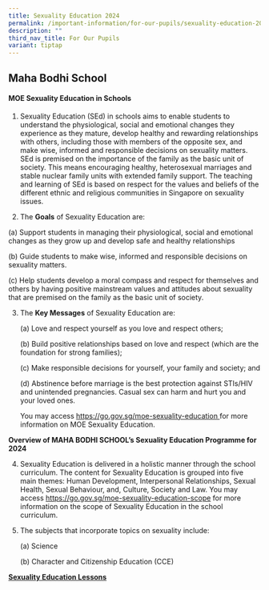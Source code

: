```yaml
---
title: Sexuality Education 2024
permalink: /important-information/for-our-pupils/sexuality-education-2022/
description: ""
third_nav_title: For Our Pupils
variant: tiptap
---
```

<h2><strong>Maha Bodhi School</strong></h2>
<h4><strong>MOE Sexuality Education in Schools</strong></h4>
<ol data-tight="true" class="tight">
<li>
<p>Sexuality Education (SEd) in schools aims to enable students to understand
the physiological, social and emotional changes they experience as they
mature, develop healthy and rewarding relationships with others, including
those with members of the opposite sex, and make wise, informed and responsible
decisions on sexuality matters. SEd is premised on the importance of the
family as the basic unit of society. This means encouraging healthy, heterosexual
marriages and stable nuclear family units with extended family support.
The teaching and learning of SEd is based on respect for the values and
beliefs of the different ethnic and religious communities in Singapore
on sexuality issues.</p>
</li>
</ol>
<p></p>
<ol start="2" data-tight="true" class="tight">
<li>
<p>The <strong>Goals</strong> of Sexuality Education are:</p>
</li>
</ol>
<p>(a) Support students in managing their physiological, social and emotional
changes as they grow up and develop safe and healthy relationships</p>
<p>(b) Guide students to make wise, informed and responsible decisions on
sexuality matters.</p>
<p>(c) Help students develop a moral compass and respect for themselves and
others by having positive mainstream values and attitudes about sexuality
that are premised on the family as the basic unit of society.</p>
<p></p>
<ol start="3" data-tight="true" class="tight">
<li>
<p>The <strong>Key Messages</strong> of Sexuality Education are:</p>
<p>(a) Love and respect yourself as you love and respect others;</p>
<p>(b) Build positive relationships based on love and respect (which are
the foundation for strong families);</p>
<p>(c) Make responsible decisions for yourself, your family and society;
and</p>
<p>(d) Abstinence before marriage is the best protection against STIs/HIV
and unintended pregnancies. Casual sex can harm and hurt you and your loved
ones.</p>
<p></p>
<p>You may access <a href="https://go.gov.sg/moe-sexuality-education" rel="noopener noreferrer nofollow" target="_blank">https://go.gov.sg/moe-sexuality-education </a>for
more information on MOE Sexuality Education.</p>
</li>
</ol>
<p></p>
<p><strong>Overview of MAHA BODHI SCHOOL’s Sexuality Education Programme for 2024</strong>
</p>
<ol start="4" data-tight="true" class="tight">
<li>
<p>Sexuality Education is delivered in a holistic manner through the school
curriculum. The content for Sexuality Education is grouped into five main
themes: Human Development, Interpersonal Relationships, Sexual Health,
Sexual Behaviour, and, Culture, Society and Law. You may access <a href="https://go.gov.sg/moe-sexuality-education-scope" rel="noopener noreferrer nofollow" target="_blank">https://go.gov.sg/moe-sexuality-education-scope</a> for
more information on the scope of Sexuality Education in the school curriculum.</p>
<p></p>
</li>
<li>
<p>The subjects that incorporate topics on sexuality include:</p>
<p>(a) Science</p>
<p>(b) Character and Citizenship Education (CCE)</p>
</li>
</ol>
<p></p>
<p><strong><u>Sexuality Education Lessons</u></strong>
</p>